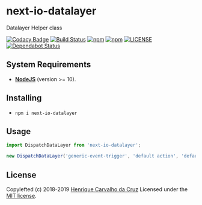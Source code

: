# next-io-datalayer

Datalayer Helper class

[![Codacy Badge](https://api.codacy.com/project/badge/Grade/4816610e1a304b0e9b189349e8367a0e)](https://www.codacy.com/app/henriquecarv/next-io-datalayer?utm_source=github.com&amp;utm_medium=referral&amp;utm_content=henriquecarv/next-io-datalayer&amp;utm_campaign=Badge_Grade)
[![Build Status](https://dev.azure.com/henriquecarvgit/henriquecarvgit/_apis/build/status/henriquecarv.next-io-datalayer?branchName=master)](https://dev.azure.com/henriquecarvgit/henriquecarvgit/_build/latest?definitionId=11)
[![npm](https://img.shields.io/npm/v/next-io-datalayer.svg)](https://www.npmjs.com/package/next-io-datalayer)
[![npm](https://img.shields.io/npm/dt/next-io-datalayer.svg)](https://www.npmjs.com/package/next-io-datalayer)
[![LICENSE](https://img.shields.io/github/license/henriquecarv/next-io-datalayer.svg)](./LICENSE)
[![Dependabot Status](https://api.dependabot.com/badges/status?host=github&repo=henriquecarv/next-io-datalayer)](https://dependabot.com)

## System Requirements

- **[NodeJS](https://nodejs.org/en/)** (version >= 10).

## Installing

- `npm i next-io-datalayer`

## Usage

```javascript
import DispatchDataLayer from 'next-io-datalayer';

new DispatchDataLayer('generic-event-trigger', 'default action', 'default category', 'default label');
```

## License

Copylefted (c) 2018-2019 [Henrique Carvalho da Cruz][1] Licensed under the [MIT license][2].

[1]: https://henriquecarv.com
[2]: ./LICENSE
